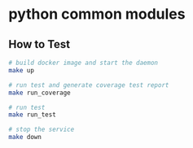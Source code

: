 # python common modules

## How to Test
```bash
# build docker image and start the daemon
make up

# run test and generate coverage test report
make run_coverage 

# run test
make run_test

# stop the service
make down
```
  